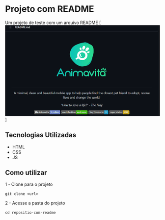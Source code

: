 # Projeto com README
Um projeto de teste com um arquivo README
[<img src= "./Animação.gif" alt="gif da tela inicial do projeto">]

## Tecnologias Utilizadas
- HTML
- CSS
- JS

## Como utilizar

1 - Clone para o projeto
```
git clone <url>
```
2 - Acesse a pasta do projeto
```
cd repositio-com-readme
```